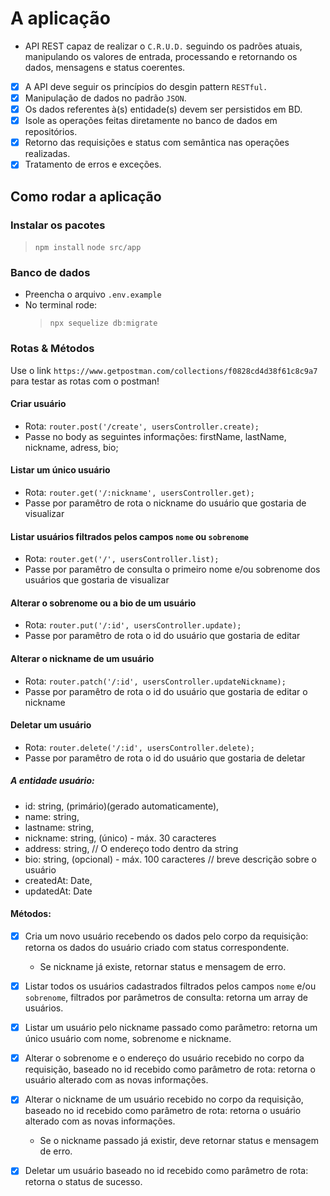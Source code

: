 # A aplicação

- API REST capaz de realizar o `C.R.U.D.` seguindo os padrões atuais, manipulando os valores de entrada, processando e retornando os dados, mensagens e status coerentes.

- [x] A API deve seguir os princípios do desgin pattern `RESTful.`
- [x] Manipulação de dados no padrão `JSON`.
- [x] Os dados referentes à(s) entidade(s) devem ser persistidos em BD.
- [x] Isole as operações feitas diretamente no banco de dados em repositórios.
- [x] Retorno das requisições e status com semântica nas operações realizadas.
- [x] Tratamento de erros e exceções.

## Como rodar a aplicação

### Instalar os pacotes
> `npm install`
> `node src/app`

### Banco de dados

- Preencha o arquivo `.env.example`
- No terminal rode:
  > `npx sequelize db:migrate`

### Rotas & Métodos

Use o link `https://www.getpostman.com/collections/f0828cd4d38f61c8c9a7` para testar as rotas com o postman!

#### Criar usuário 

- Rota: `router.post('/create', usersController.create);`
- Passe no body as seguintes informações: firstName, lastName, nickname, adress, bio;

#### Listar um único usuário

- Rota: `router.get('/:nickname', usersController.get);`
- Passe por paramêtro de rota o nickname do usuário que gostaria de visualizar

#### Listar usuários filtrados pelos campos `nome` ou `sobrenome`

- Rota: `router.get('/', usersController.list);`
- Passe por paramêtro de consulta o primeiro nome e/ou sobrenome dos usuários que gostaria de visualizar

#### Alterar o sobrenome ou a bio de um usuário

- Rota: `router.put('/:id', usersController.update);`
- Passe por paramêtro de rota o id do usuário que gostaria de editar

#### Alterar o nickname de um usuário

- Rota: `router.patch('/:id', usersController.updateNickname);`
- Passe por paramêtro de rota o id do usuário que gostaria de editar o nickname

#### Deletar um usuário

- Rota: `router.delete('/:id', usersController.delete);`
- Passe por paramêtro de rota o id do usuário que gostaria de deletar

##### A entidade usuário:

  - id: string, (primário)(gerado automaticamente),
  - name: string,
  - lastname: string,
  - nickname: string, (único) - máx. 30 caracteres
  - address: string, // O endereço todo dentro da string
  - bio: string, (opcional) - máx. 100 caracteres // breve descrição sobre o usuário
  - createdAt: Date,
  - updatedAt: Date

#### Métodos:
  - [x] Cria um novo usuário recebendo os dados pelo corpo da requisição: retorna os dados do usuário criado com status correspondente.
    - Se nickname já existe, retornar status e mensagem de erro.
  - [x] Listar todos os usuários cadastrados filtrados pelos campos `nome` e/ou `sobrenome`, filtrados por parâmetros de consulta: retorna um array de usuários.
  - [x] Listar um usuário pelo nickname passado como parâmetro: retorna um único usuário com nome, sobrenome e nickname.
  - [x] Alterar o sobrenome e o endereço do usuário recebido no corpo da requisição, baseado no id recebido como parâmetro de rota: retorna o usuário alterado com as novas informações.
  - [x] Alterar o nickname de um usuário recebido no corpo da requisição, baseado no id recebido como parâmetro de rota: retorna o usuário alterado com as novas informações.
    - Se o nickname passado já existir, deve retornar status e mensagem de erro.
  - [x] Deletar um usuário baseado no id recebido como parâmetro de rota: retorna o status de sucesso.

